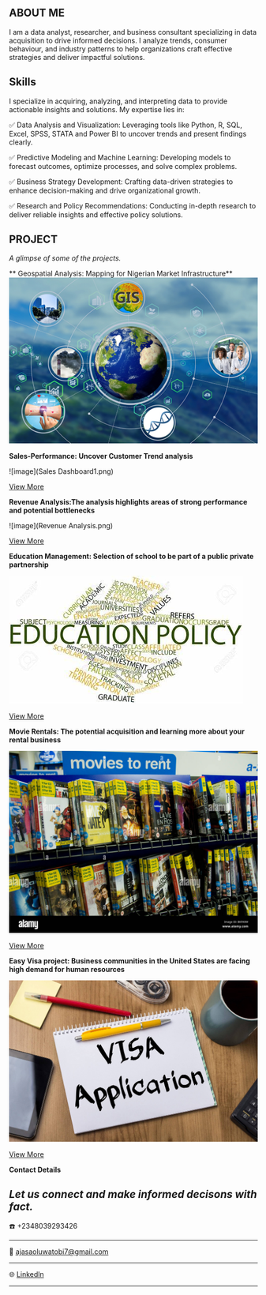 <!--Section 1: Introduce your self-->
## ABOUT ME
I am a data analyst, researcher, and business consultant specializing in data acquisition to drive informed decisions. I analyze trends, consumer behaviour, and industry patterns to help organizations craft effective strategies and deliver impactful solutions. 

<!--Mention your top/relevant skills here - core and soft skills-->
## Skills 

I specialize in acquiring, analyzing, and interpreting data to provide actionable insights and solutions. My expertise lies in:

 ✅ Data Analysis and Visualization: Leveraging tools like Python, R, SQL, Excel, SPSS, STATA and Power BI to uncover trends and present findings clearly.

 ✅ Predictive Modeling and Machine Learning: Developing models to forecast outcomes, optimize processes, and solve complex problems.

 ✅ Business Strategy Development: Crafting data-driven strategies to enhance decision-making and drive organizational growth.

 ✅ Research and Policy Recommendations: Conducting in-depth research to deliver reliable insights and effective policy solutions.

 <!--Section 2: List 3-4 key projects-->
## PROJECT

*A glimpse of some of the projects.*

** Geospatial Analysis: Mapping for Nigerian Market Infrastructure**
![image](GISr.jpg)


**Sales-Performance: Uncover Customer Trend analysis**

![image](Sales Dashboard1.png)

[View More](https://app.powerbi.com/view?r=eyJrIjoiMjBiMTJlYTItMTdhOS00NGM4LWIwMzQtNTQyN2RkOWE5ZDNhIiwidCI6ImRmODY3OWNkLWE4MGUtNDVkOC05OWFjLWM4M2VkN2ZmOTVhMCJ9&embedImagePlaceholder=true&pageName=346fa750ec9e8ed9828e)


**Revenue Analysis:The analysis highlights areas of strong performance and potential bottlenecks**

![image](Revenue Analysis.png)

[View More](https://app.powerbi.com/view?r=eyJrIjoiNjMwOTZiOWEtNDMzMi00Zjc2LTk5NzItYjJmM2M0ZTFhNDUzIiwidCI6ImRmODY3OWNkLWE4MGUtNDVkOC05OWFjLWM4M2VkN2ZmOTVhMCJ9&embedImagePlaceholder=true&pageName=ReportSectionbf998f421387f8863047)

**Education Management: Selection of school to be part of a public private partnership**

![image](Education.jpeg)

[View More](https://github.com/Tobigreat/Education-Management-Analysis) 


**Movie Rentals: The potential acquisition and learning more about your rental business**

![image](dvd-movies-for-rent-in-britain-BKFA9W.jpg) 

[View More](https://github.com/Tobigreat/Movie-Rentals) 


**Easy Visa project: Business communities in the United States are facing high demand for human resources**

![image](how-can-i-download-vietnam-visa-application-form-3.jpg) 


[View More](https://github.com/Tobigreat/Visa-project) 


**Contact Details**

*Let us connect and make informed decisons with fact.* 
----------------------------------------------------------

☎️  +2348039293426

-----------------------------------------------------------
📧  ajasaoluwatobi7@gmail.com

-----------------------------------------------------------

🌐  [Linkedln](https://www.linkedin.com/in/oluwatobiajasa/) 

------------------------------------------------------------

